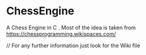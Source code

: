 # ChessEngine
A Chess Engine in C .
Most of the idea is taken from https://chessprogramming.wikispaces.com/ 


// For any further information just look for the Wiki file 

